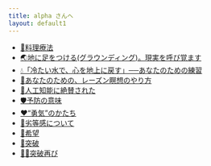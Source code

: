 ```yaml
---
title: alpha さんへ
layout: default1
---
```

* [🍳料理療法](cooking)
* [🌏地に足をつける(グラウンディング)。現実を呼び覚ます](grounding)
* [💧「冷たい水で、心を地上に戻す」──あなたのための練習](cold-water-grounding)
* [🍇あなたのための、レーズン瞑想のやり方](raisin-meditation)
* [🤖人工知能に絶賛された](imok)
* [🛡️予防の意味](prevention)
* [❤️“勇気”のかたち](courage)
* [🤝劣等感について](icomplex)
* [🌈希望](the-hope)
* [🚀突破](break-through)
* [🧘‍♂️突破再び](break-through-extra)

<!--
- レーズン瞑想
<audio src="/raisin.mp3" controls></audio>
- 冷水グラウンディング
<audio src="/cold-water.mp3" controls></audio>

2025-06-12
-->